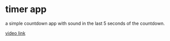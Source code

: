 # timer app

a simple countdown app with sound in the last 5 seconds of the countdown.

[video link](https://drive.google.com/file/d/1fq8pTar8AGLacjSphxHGiYHxYdDXJAvT/view?usp=sharing)

